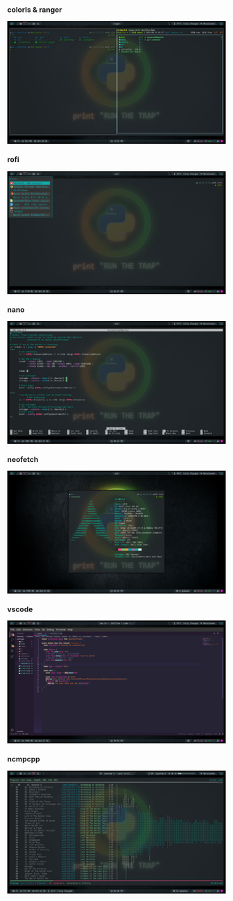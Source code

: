 ### colorls & ranger 
![](screen1.png)

### rofi
![](screen2.png)

### nano
![](screen3.png)

### neofetch
![](screen4.png)

### vscode
![](screen5.png)

### ncmpcpp
![](screen6.png)
